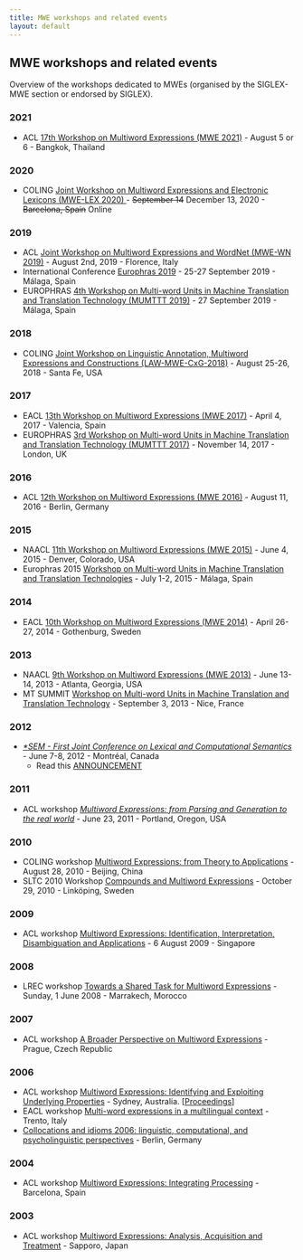 ```yaml
---
title: MWE workshops and related events
layout: default
---
```


## MWE workshops and related events

Overview of the workshops dedicated to MWEs (organised by the SIGLEX-MWE section or endorsed by SIGLEX).

### 2021

* ACL [17th Workshop on Multiword Expressions (MWE 2021)](../mwe2021) - August 5 or 6 - Bangkok, Thailand

### 2020

* COLING [Joint Workshop on Multiword Expressions and Electronic Lexicons (MWE-LEX 2020) ](http://multiword.sourceforge.net/mwelex2020) - <del>September 14</del> December 13, 2020 - <del>Barcelona, Spain</del> Online

### 2019

* ACL [Joint Workshop on Multiword Expressions and WordNet (MWE-WN 2019)](http://multiword.sourceforge.net/mwewn2019) - August 2nd, 2019 - Florence, Italy
* International Conference [Europhras 2019](http://www.lexytrad.es/europhras2019) - 25-27 September 2019 - Málaga, Spain
* EUROPHRAS [4th Workshop on Multi-word Units in Machine Translation and Translation Technology (MUMTTT 2019)](http://www.lexytrad.es/europhras2019/mumttt-2019-2/) - 27 September 2019 - Málaga, Spain

### 2018

* COLING [Joint Workshop on Linguistic Annotation, Multiword Expressions and Constructions (LAW-MWE-CxG-2018)](http://multiword.sourceforge.net/lawmwecxg2018) - August 25-26, 2018 - Santa Fe, USA

### 2017

* EACL [13th Workshop on Multiword Expressions (MWE 2017)](http://multiword.sourceforge.net/mwe2017) - April 4, 2017 - Valencia, Spain
* EUROPHRAS [3rd Workshop on Multi-word Units in Machine Translation and Translation Technology (MUMTTT 2017)](http://rgcl.wlv.ac.uk/europhras2017/mumttt-2017/) - November 14, 2017 - London, UK

### 2016

* ACL [12th Workshop on Multiword Expressions (MWE 2016)](http://multiword.sourceforge.net/mwe2016) - August 11, 2016 - Berlin, Germany

### 2015

* NAACL [11th Workshop on Multiword Expressions (MWE 2015)](http://multiword.sourceforge.net/mwe2015) - June 4, 2015 - Denver, Colorado, USA
* Europhras 2015 [Workshop on Multi-word Units in Machine Translation and Translation Technologies](../legacy/mumttt2015) - July 1-2, 2015 - Málaga, Spain

### 2014

* EACL [10th Workshop on Multiword Expressions (MWE 2014)](http://multiword.sourceforge.net/mwe2014) - April 26-27, 2014 - Gothenburg, Sweden

### 2013

* NAACL [9th Workshop on Multiword Expressions (MWE 2013)](http://multiword.sourceforge.net/mwe2013) - June 13-14, 2013 - Atlanta, Georgia, USA
* MT SUMMIT [Workshop on Multi-word Units in Machine Translation and Translation Technology](../legacy/mumttt2013) - September 3, 2013 - Nice, France

### 2012

* [_*SEM - First Joint Conference on Lexical and Computational Semantics_](http://ixa2.si.ehu.es/starsem/) - June 7-8, 2012 - Montréal, Canada  
  - Read this [ANNOUNCEMENT](http://multiword.sourceforge.net/PHITE.php?sitesig=CONF&page=CONF_10_STARSEM_2012)

### 2011

* ACL workshop [_Multiword Expressions: from Parsing and Generation to the real world_](http://multiword.sourceforge.net/mwe2011) - June 23, 2011 - Portland, Oregon, USA

### 2010

* COLING workshop [Multiword Expressions: from Theory to Applications](http://multiword.sourceforge.net/mwe2010) - August 28, 2010 - Beijing, China
*   SLTC 2010 Workshop [Compounds and Multiword Expressions](../legacy/compound-ws) - October 29, 2010 - Linköping, Sweden

### 2009

* ACL workshop [Multiword Expressions: Identification, Interpretation, Disambiguation and Applications](http://multiword.sourceforge.net/mwe2009) - 6 August 2009 - Singapore

### 2008

* LREC workshop [Towards a Shared Task for Multiword Expressions](http://multiword.sourceforge.net/mwe2008) - Sunday, 1 June 2008 - Marrakech, Morocco

### 2007

* ACL workshop [A Broader Perspective on Multiword Expressions](http://multiword.sourceforge.net/mwe2007) - Prague, Czech Republic

### 2006

* ACL workshop [Multiword Expressions: Identifying and Exploiting Underlying Properties](http://www.inf.ufrgs.br/~avillavicencio/mwe-acl06.html) - Sydney, Australia. [[Proceedings](http://acl.ldc.upenn.edu/W/W06/#W06-1200)]
* EACL workshop [Multi-word expressions in a multilingual context](http://ucrel.lancs.ac.uk/EACL06MWEmc/) - Trento, Italy
* [Collocations and idioms 2006: linguistic, computational, and psycholinguistic perspectives](http://kollokationen.bbaw.de/htm/collconf2_en.html) - Berlin, Germany

### 2004

* ACL workshop [Multiword Expressions: Integrating Processing](http://www.cl.cam.ac.uk/~alk23/mwe04/mwe.html) - Barcelona, Spain

### 2003

* ACL workshop [Multiword Expressions: Analysis, Acquisition and Treatment](http://www.cl.cam.ac.uk/~alk23/mwe/mwe.html) - Sapporo, Japan
